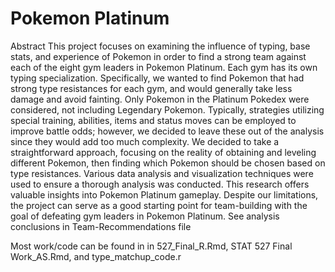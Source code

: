 # Pokemon Platinum 
Abstract 
This project focuses on examining the influence of typing, base stats, and experience of Pokemon in order to find a strong team against each of the eight gym leaders in Pokemon Platinum. Each gym has its own typing specialization. Specifically, we wanted to find Pokemon that had strong type resistances for each gym, and would generally take less damage and avoid fainting. Only Pokemon in the Platinum Pokedex were considered, not including Legendary Pokemon. Typically, strategies utilizing special training, abilities, items and status moves can be employed to improve battle odds; however, we decided to leave these out of the analysis since they would add too much complexity. We decided to take a straightforward approach, focusing on the reality of obtaining and leveling different Pokemon, then finding which Pokemon should be chosen based on type resistances. Various data analysis and visualization techniques were used to ensure a thorough analysis was conducted. This research offers valuable insights into Pokemon Platinum gameplay. Despite our limitations, the project can serve as a good starting point for team-building with the goal of defeating gym leaders in Pokemon Platinum. 
See analysis conclusions in Team-Recommendations file

Most work/code can be found in in 527_Final_R.Rmd, STAT 527 Final Work_AS.Rmd, and type_matchup_code.r

